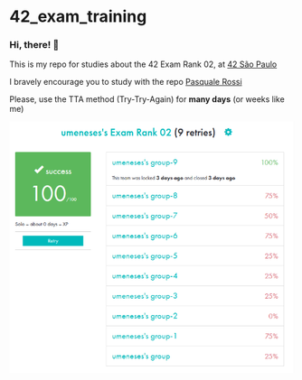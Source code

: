 # 42_exam_training

### Hi, there! 👋
This is my repo for studies about the 42 Exam Rank 02, at [42 São Paulo](https://42sp.org.br/)

I bravely encourage you to study with the repo [Pasquale Rossi](https://github.com/pasqualerossi/42-School-Exam-Rank-02)

Please, use the TTA method (Try-Try-Again) for **many days** (or weeks like me)

![I have tried many times, but succeeded!](image.png)